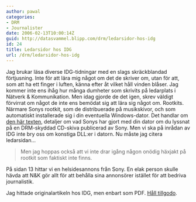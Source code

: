```yaml
---
author: pawal
categories:
- DRM
- Journalister
date: 2006-02-13T10:00:14Z
guid: http://datasvammel.blipp.com/drm/ledarsidor-hos-idg
id: 24
title: Ledarsidor hos IDG
url: /drm/ledarsidor-hos-idg
---
```


Jag brukar läsa diverse IDG-tidningar med en slags skräckblandad förtjusning. Inte för att lära mig något om det de skriver om, utan för att, som att ha ett finger i luften, känna efter åt vilket håll vinden blåser. Jag kommer inte ens ihåg hur många dumheter som skrivits på ledarplats i Nätverk & Kommunikation. Men idag gjorde de det igen, skrev väldigt förvirrat om något de inte ens bemödat sig att lära sig något om. Rootkits. Närmare Sonys rootkit, som de distribuerade på musikskivor, och som automatiskt installerade sig i din eventuella Windows-dator.
Det handlar om <a href="http://www.sysinternals.com/blog/2005/10/sony-rootkits-and-digital-rights.html">den här texten</a>, detaljer om vad Sonys har gjort med din dator om du lyssnat på en DRM-skyddad CD-skiva publicerad av Sony. Men vi ska på inrådan av IDG inte bry oss om konstiga DLL:er i datorn. Nu måste jag citera ledarsidan...
<blockquote>Men jag hoppas också att vi inte drar igång någon onödig häxjakt på rootkit som faktiskt inte finns.</blockquote>
På sidan 13 hittar vi en helsidesannons från Sony. En elak person skulle hävda att N&K gör allt för att behålla sina annonsörer istället för att bedriva journalistik.

Jag hittade originalartikeln hos IDG, men enbart som PDF. <a href="http://arkiv.idg.se/pdfdownload/free/?item=16831">Håll tillgodo</a>.